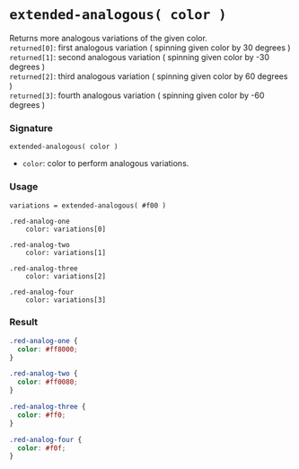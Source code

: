 # `extended-analogous( color )`

Returns more analogous variations of the given color.  
`returned[0]`: first analogous variation ( spinning given color by 30 degrees )  
`returned[1]`: second analogous variation ( spinning given color by -30 degrees )  
`returned[2]`: third analogous variation ( spinning given color by 60 degrees )  
`returned[3]`: fourth analogous variation ( spinning given color by -60 degrees )

### Signature

`extended-analogous( color )`

* `color`: color to perform analogous variations.

### Usage

```stylus
variations = extended-analogous( #f00 )

.red-analog-one
    color: variations[0]

.red-analog-two
    color: variations[1]

.red-analog-three
    color: variations[2]

.red-analog-four
    color: variations[3]
```

### Result

```css
.red-analog-one {
  color: #ff8000;
}

.red-analog-two {
  color: #ff0080;
}

.red-analog-three {
  color: #ff0;
}

.red-analog-four {
  color: #f0f;
}
```
